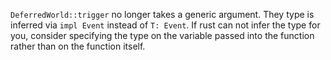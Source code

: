 `DeferredWorld::trigger` no longer takes a generic argument. They type is inferred via `impl Event` instead of `T: Event`. If rust can not infer the type for you, consider specifying the type on the variable passed into the function rather than on the function itself.
